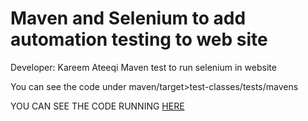 # Maven and Selenium to add automation testing to web site
Developer: Kareem Ateeqi
 Maven test to run selenium in website
 
 You can see the code under maven/target>test-classes/tests/mavens

 
 YOU CAN SEE THE CODE RUNNING [HERE](https://drive.google.com/file/d/1SoofRuXZ4S8ftebSLYTKQWVEMJUXQY0d/view?usp=share_link)
 
 
 
 
